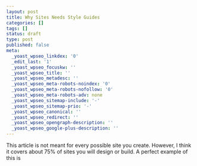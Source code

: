 ```yaml
---
layout: post
title: Why Sites Needs Style Guides
categories: []
tags: []
status: draft
type: post
published: false
meta:
  _yoast_wpseo_linkdex: '0'
  _edit_last: '1'
  _yoast_wpseo_focuskw: ''
  _yoast_wpseo_title: ''
  _yoast_wpseo_metadesc: ''
  _yoast_wpseo_meta-robots-noindex: '0'
  _yoast_wpseo_meta-robots-nofollow: '0'
  _yoast_wpseo_meta-robots-adv: none
  _yoast_wpseo_sitemap-include: '-'
  _yoast_wpseo_sitemap-prio: '-'
  _yoast_wpseo_canonical: ''
  _yoast_wpseo_redirect: ''
  _yoast_wpseo_opengraph-description: ''
  _yoast_wpseo_google-plus-description: ''
---
```

This article is not meant for every possible site you create. However, I think it covers about 75% of sites you will design or build. A perfect example of this is